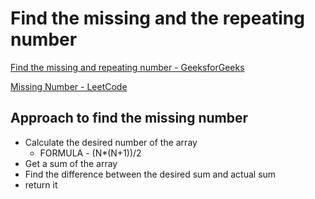 # Find the missing and the repeating number

[Find the missing and repeating number - GeeksforGeeks](https://www.geeksforgeeks.org/find-a-repeating-and-a-missing-number/)

[Missing Number - LeetCode](https://leetcode.com/problems/missing-number/)

## Approach to find the missing number

- Calculate the desired number of the array
    - FORMULA - (N*(N+1))/2
- Get a sum of the array
- Find the difference between the desired sum and actual sum
- return it